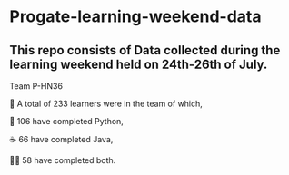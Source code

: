 # Progate-learning-weekend-data

## This repo consists of Data collected during the learning weekend held on 24th-26th of July.

Team P-HN36

🤯 A total of 233 learners were in the team of which,

🐍 106 have completed Python,

☕ 66 have completed Java,

🕺💃 58 have completed both.


